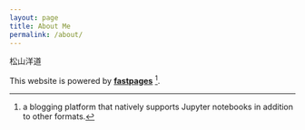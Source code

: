 ```yaml
---
layout: page
title: About Me
permalink: /about/
---
```


松山洋道


This website is powered by **[fastpages](https://github.com/fastai/fastpages)** [^1].



[^1]:a blogging platform that natively supports Jupyter notebooks in addition to other formats.
